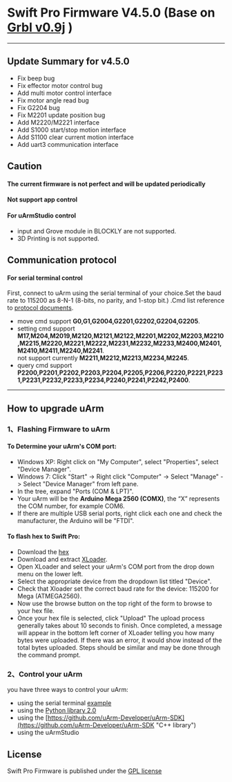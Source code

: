 # Swift Pro Firmware V4.5.0 (Base on [Grbl v0.9j](https://github.com/grbl/grbl) )

----------
## Update Summary for v4.5.0

* Fix beep bug
* Fix effector motor control bug
* Add multi motor control interface
* Fix motor angle read bug
* Fix G2204 bug
* Fix M2201 update position bug
* Add M2220/M2221 interface
* Add S1000 start/stop motion interface
* Add S1100 clear current motion interface
* Add uart3 communication interface

## Caution
#### The current firmware is not perfect and will be updated periodically
#### Not support app control 
#### For uArmStudio control

- input and Grove module in BLOCKLY are not supported.
- 3D Printing is not supported.

## Communication protocol
#### For serial terminal control

First, connect to uArm using the serial terminal of your choice.Set the baud rate to 115200 as 8-N-1 (8-bits, no parity, and 1-stop bit.) .Cmd list reference to [protocol documents](doc/).

* move cmd support **G0,G1,G2004,G2201,G2202,G2204,G2205**.
* setting cmd support **M17,M204,M2019,M2120,M2121,M2122,M2201,M2202,M2203,M2210,M2215,M2220,M2221,M2222,M2231,M2232,M2233,M2400,M2401,M2410,M2411,M2240,M2241**.                                                                                                                                                                           
not support currently **M2211,M2212,M2213,M2234,M2245**.
* query cmd support 
**P2200,P2201,P2202,P2203,P2204,P2205,P2206,P2220,P2221,P2231,P2231,P2232,P2233,P2234,P2240,P2241,P2242,P2400**.                                                                  
----------
## How to upgrade uArm

### 1、Flashing Firmware to uArm
#### To Determine your uArm's COM port:

* Windows XP: Right click on "My Computer", select "Properties", select "Device Manager".
* Windows 7: Click "Start" -> Right click "Computer" -> Select "Manage" -> Select "Device Manager" from left pane.
* In the tree, expand "Ports (COM & LPT)".
* Your uArm will be the **Arduino Mega 2560 (COMX)**, the “X” represents the COM number, for example COM6.
* If there are multiple USB serial ports, right click each one and check the manufacturer, the Arduino will be "FTDI".
#### To flash  hex to Swift Pro:

* Download the [hex](hex/)
* Download and extract [XLoader](https://github-production-release-asset-2e65be.s3.amazonaws.com/100216711/c333948a-8d18-11e8-8116-f20b1880562e?X-Amz-Algorithm=AWS4-HMAC-SHA256&X-Amz-Credential=AKIAIWNJYAX4CSVEH53A%2F20190920%2Fus-east-1%2Fs3%2Faws4_request&X-Amz-Date=20190920T024059Z&X-Amz-Expires=300&X-Amz-Signature=f8dffc50f2fbaeb6d157e114d0775d1969158ab187c2c980bab2c325d64e7c97&X-Amz-SignedHeaders=host&actor_id=39727447&response-content-disposition=attachment%3B%20filename%3DxLoader_V1_339.zip&response-content-type=application%2Foctet-stream).
* Open XLoader and select your uArm's COM port from the drop down menu on the lower left.
* Select the appropriate device from the dropdown list titled "Device".
* Check that Xloader set the correct baud rate for the device: 115200 for Mega (ATMEGA2560).
* Now use the browse button on the top right of the form to browse to your hex file.
* Once your hex file is selected, click "Upload"
The upload process generally takes about 10 seconds to finish. Once completed, a message will appear in the bottom left corner of XLoader telling you how many bytes were uploaded. If there was an error, it would show instead of the total bytes uploaded. Steps should be similar and may be done through the command prompt.

### 2、Control your uArm
you have three ways to control your uArm:

* using the serial terminal [example](example)
* using the [Python library 2.0](https://github.com/uArm-Developer/uArm-Python-SDK/tree/2.0 "Python library 2.0")
* using the [https://github.com/uArm-Developer/uArm-SDK](https://github.com/uArm-Developer/uArm-SDK "C++ library")
* using the uArmStudio


## License

Swift Pro Firmware is published under the [GPL license](/LICENSE) 







